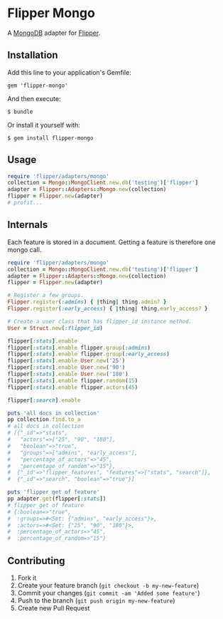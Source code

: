 # Flipper Mongo

A [MongoDB](https://github.com/mongodb/mongo-ruby-driver) adapter for [Flipper](https://github.com/jnunemaker/flipper).

## Installation

Add this line to your application's Gemfile:

    gem 'flipper-mongo'

And then execute:

    $ bundle

Or install it yourself with:

    $ gem install flipper-mongo

## Usage

```ruby
require 'flipper/adapters/mongo'
collection = Mongo::MongoClient.new.db('testing')['flipper']
adapter = Flipper::Adapters::Mongo.new(collection)
flipper = Flipper.new(adapter)
# profit...
```

## Internals

Each feature is stored in a document. Getting a feature is therefore one mongo call.

```ruby
require 'flipper/adapters/mongo'
collection = Mongo::MongoClient.new.db('testing')['flipper']
adapter = Flipper::Adapters::Mongo.new(collection)
flipper = Flipper.new(adapter)

# Register a few groups.
Flipper.register(:admins) { |thing| thing.admin? }
Flipper.register(:early_access) { |thing| thing.early_access? }

# Create a user class that has flipper_id instance method.
User = Struct.new(:flipper_id)

flipper[:stats].enable
flipper[:stats].enable flipper.group(:admins)
flipper[:stats].enable flipper.group(:early_access)
flipper[:stats].enable User.new('25')
flipper[:stats].enable User.new('90')
flipper[:stats].enable User.new('180')
flipper[:stats].enable flipper.random(15)
flipper[:stats].enable flipper.actors(45)

flipper[:search].enable

puts 'all docs in collection'
pp collection.find.to_a
# all docs in collection
# [{"_id"=>"stats",
#   "actors"=>["25", "90", "180"],
#   "boolean"=>"true",
#   "groups"=>["admins", "early_access"],
#   "percentage_of_actors"=>"45",
#   "percentage_of_random"=>"15"},
#  {"_id"=>"flipper_features", "features"=>["stats", "search"]},
#  {"_id"=>"search", "boolean"=>"true"}]

puts 'flipper get of feature'
pp adapter.get(flipper[:stats])
# flipper get of feature
# {:boolean=>"true",
#  :groups=>#<Set: {"admins", "early_access"}>,
#  :actors=>#<Set: {"25", "90", "180"}>,
#  :percentage_of_actors=>"45",
#  :percentage_of_random=>"15"}
```

## Contributing

1. Fork it
2. Create your feature branch (`git checkout -b my-new-feature`)
3. Commit your changes (`git commit -am 'Added some feature'`)
4. Push to the branch (`git push origin my-new-feature`)
5. Create new Pull Request
